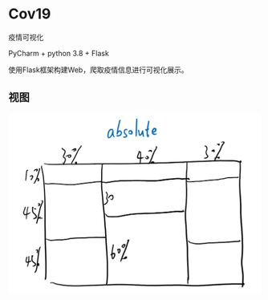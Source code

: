 # Cov19
疫情可视化


PyCharm + python 3.8 + Flask

使用Flask框架构建Web，爬取疫情信息进行可视化展示。


## 视图
![web界面框架设计](images/web界面框架设计.png)